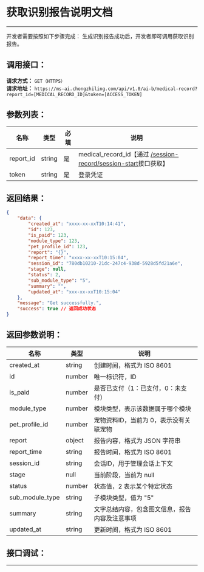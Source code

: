 # 获取识别报告说明文档
---
开发者需要按照如下步骤完成：
生成识别报告成功后，开发者即可调用获取识别报告。

## 调用接口：
**请求方式：** `GET（HTTPS）`  
**请求地址：** `https://ms-ai.chongzhiling.com/api/v1.0/ai-b/medical-record?report_id=[MEDICAL_RECORD_ID]&token=[ACCESS_TOKEN]`

## 参数列表：

| 名称      | 类型   | 必填 | 说明                                                                                  |
| --------- | ------ | ---- | ------------------------------------------------------------------------------------- |
| report_id | string | 是   | medical_record_id【通过 [/session-record/session-start](./session-start.md)接口获取】 |
| token     | string | 是   | 登录凭证                                                                              |

## 返回结果：
```json
{
    "data": {
        "created_at": "xxxx-xx-xxT10:14:41",
        "id": 123,
        "is_paid": 123,
        "module_type": 123,
        "pet_profile_id": 123,
        "report": "{}",
        "report_time": "xxxx-xx-xxT10:15:04",
        "session_id": "780db10210-21dc-247c4-938d-5928d5fd21a6e",
        "stage": null,
        "status": 2,
        "sub_module_type": "5",
        "summary": "",
        "updated_at": "xxx-xx-xxT10:15:04"
    },
    "message": "Get successfully.",
    "success": true // 返回成功状态
}
```

## 返回参数说明：
| 名称            | 类型   | 说明                                      |
|-----------------|--------|-------------------------------------------|
| created_at      | string | 创建时间，格式为 ISO 8601                |
| id              | number | 唯一标识符，ID                            |
| is_paid         | number | 是否已支付（1：已支付，0：未支付）       |
| module_type     | number | 模块类型，表示该数据属于哪个模块         |
| pet_profile_id  | number | 宠物资料ID，当前为 0，表示没有关联宠物   |
| report          | object | 报告内容，格式为 JSON 字符串 |
| report_time     | string | 报告时间，格式为 ISO 8601               |
| session_id      | string | 会话ID，用于管理会话上下文               |
| stage           | null   | 当前阶段，当前为 null                    |
| status          | number | 状态值，2 表示某个特定状态               |
| sub_module_type | string | 子模块类型，值为 "5"                     |
| summary         | string | 文字总结内容，包含图文信息，报告内容及注意事项 |
| updated_at      | string | 更新时间，格式为 ISO 8601               |


## 接口调试：
---
<script setup>
import SwaggerUI from '../../../src/components/SwaggerUI.vue'
</script>

<ClientOnly>
  <SwaggerUI 
    tag="medical-record"
    type="get"
    path="/medical-record" 
  />
</ClientOnly>

